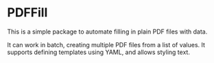 # PDFFill

This is a simple package to automate filling in plain PDF files with data. 

It can work in batch, creating multiple PDF files from a list of values. It supports defining
templates using YAML, and allows styling text.
